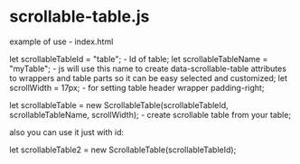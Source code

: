# scrollable-table.js

example of use - index.html

let scrollableTableId = "table"; - Id of table;
let scrollableTableName = "myTable"; - js will use this name to create data-scrollable-table attributes to wrappers and table parts so it can be easy selected and customized;
let scrollWidth = 17px; - for setting table header wrapper padding-right;

let scrollableTable = new ScrollableTable(scrollableTableId, scrollableTableName, scrollWidth); - create scrollable table from your table;

also you can use it just with id: 

let scrollableTable2 = new ScrollableTable(scrollableTableId);
